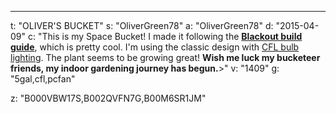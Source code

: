 ---
t: "OLIVER'S BUCKET"
s: "OliverGreen78"
a: "OliverGreen78"
d: "2015-04-09"
c: "This is my Space Bucket! I made it following the <a href='http://www.reddit.com/r/SpaceBuckets/comments/1t590b/complete_build_guide_for_a_blackout_space_bucket/'><strong>Blackout build guide</strong></a>, which is pretty cool. I'm using the classic design with <a href='http://www.amazon.com/s/?_encoding=UTF8&camp=1789&creative=390957&field-keywords=23w%20cfl&linkCode=ur2&rh=i%3Aaps%2Ck%3A23w%20cfl&tag=spacbuck-20&url=search-alias%3Daps&linkId=TOD5YZ7WINHSD7WK'>CFL bulb lighting</a>. The plant seems to be growing great! <strong>Wish me luck my bucketeer friends, my indoor gardening journey has begun.</strong>>"
v: "1409"
g: "5gal,cfl,pcfan"

z: "B000VBW17S,B002QVFN7G,B00M6SR1JM"

